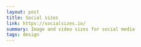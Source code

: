 ```yaml
---
layout: post
title: Social sizes
link: https://socialsizes.io/
summary: Image and video sizes for social media
tags: design
---
```

